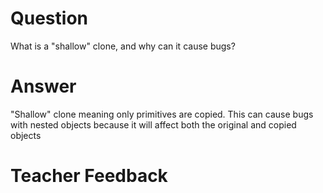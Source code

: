 # Question
What is a "shallow" clone, and why can it cause bugs?

# Answer
"Shallow" clone meaning only primitives are copied. This can cause bugs with nested objects because it will affect both the original and copied objects


# Teacher Feedback
